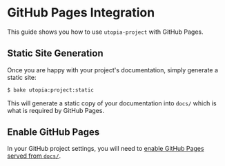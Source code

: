 # GitHub Pages Integration

This guide shows you how to use `utopia-project` with GitHub Pages.

## Static Site Generation

Once you are happy with your project's documentation, simply generate a static site:

~~~ bash
$ bake utopia:project:static
~~~

This will generate a static copy of your documentation into `docs/` which is what is required by GitHub Pages.

## Enable GitHub Pages

In your GitHub project settings, you will need to [enable GitHub Pages served from `docs/`](https://help.github.com/en/github/working-with-github-pages/configuring-a-publishing-source-for-your-github-pages-site#choosing-a-publishing-source).
